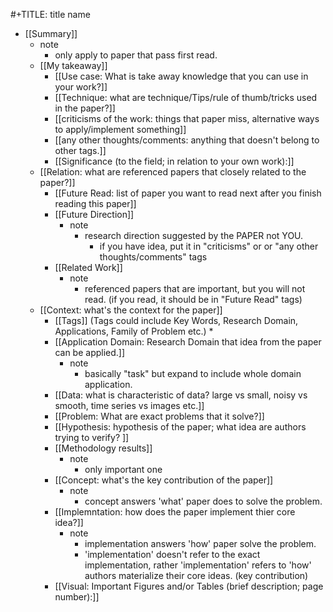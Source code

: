  #+TITLE: title name

- [[Summary]]
    * note 
        * only apply to paper that pass first read.
    * [[My takeaway]]
        * [[Use case: What is take away knowledge that you can use in your work?]]
        * [[Technique: what are technique/Tips/rule of thumb/tricks used in the paper?]] 
        * [[criticisms of the work: things that paper miss, alternative ways to apply/implement something]]
        * [[any other thoughts/comments: anything that doesn't belong to other tags.]]
        * [[Significance (to the field; in relation to your own work):]]
    * [[Relation: what are referenced papers that closely related to the paper?]]
        * [[Future Read: list of paper you want to read next after you finish reading this paper]] 
        * [[Future Direction]]
            * note
                * research direction suggested by the PAPER not YOU.
                    * if you have idea, put it in "criticisms" or or "any other thoughts/comments" tags 
        * [[Related Work]]
            * note
                * referenced papers that are important, but you will not read. (if you read, it should be in "Future Read" tags)
    * [[Context: what's the context for the paper]]
        * [[Tags]] (Tags could include Key Words, Research Domain, Applications, Family of Problem etc.)
            * 
        * [[Application Domain: Research Domain that idea from the paper can be applied.]]
            * note
                * basically "task" but expand to include whole domain application.
        * [[Data: what is characteristic of data? large vs small, noisy vs smooth, time series vs images etc.]]
        * [[Problem: What are exact problems that it solve?]]
        * [[Hypothesis: hypothesis of the paper; what idea are authors trying to verify? ]]
        * [[Methodology results]]
            * note
                * only important one
        * [[Concept: what's the key contribution of the paper]]
            * note 
                * concept answers 'what' paper does to solve the problem.
        * [[Implemntation: how does the paper implement thier core idea?]]
            * note
                * implementation answers 'how' paper solve the problem.
                * 'implementation' doesn't refer to the exact implementation, rather 'implementation' refers to 'how' authors materialize their core ideas. (key contribution)
        * [[Visual: Important Figures and/or Tables (brief description; page number):]]
